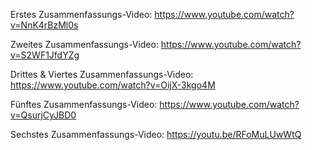 Erstes Zusammenfassungs-Video:
https://www.youtube.com/watch?v=NnK4rBzMl0s

Zweites Zusammenfassungs-Video:
https://www.youtube.com/watch?v=S2WF1JfdYZg

Drittes & Viertes Zusammenfassungs-Video:
https://www.youtube.com/watch?v=OijX-3kgo4M

Fünftes Zusammenfassungs-Video:
https://www.youtube.com/watch?v=QsurjCyJBD0

Sechstes Zusammenfassungs-Video:
https://youtu.be/RFoMuLUwWtQ
